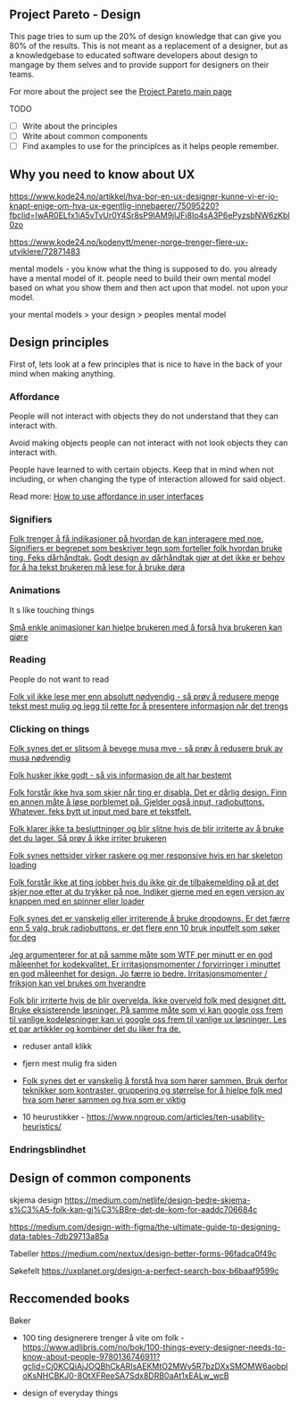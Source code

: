 ## Project Pareto - Design

This page tries to sum up the 20% of design knowledge that can give you 80% of the results. This is not meant as a replacement of a designer, but as a knowledgebase to educated software developers about design to mangage by them selves and to provide support for designers on their teams.

For more about the project see the [Project Pareto main page](./projects/pareto/)

TODO

- [ ] Write about the principles
- [ ] Write about common components
- [ ] Find axamples to use for the principlces as it helps people remember.

## Why you need to know about UX 
https://www.kode24.no/artikkel/hva-bor-en-ux-designer-kunne-vi-er-jo-knapt-enige-om-hva-ux-egentlig-innebaerer/75095220?fbclid=IwAR0ELfx1iA5vTvUr0Y4Sr8sP9IAM9jlJFi8Io4sA3P6ePyzsbNW6zKbl0zo

https://www.kode24.no/kodenytt/mener-norge-trenger-flere-ux-utviklere/72871483


mental models - you know what the thing is supposed to do. you already have a mental model of it. people need to build their own mental model based on what you show them and then act upon that model. not upon your model.

your mental models > your design > peoples mental model

## Design principles

First of, lets look at a few principles that is nice to have in the back of your mind when making anything.


### Affordance

People will not interact with objects they do not understand that they can interact with.

Avoid making objects people can not interact with not look objects they can interact with. 

People have learned to with certain objects. Keep that in mind when not including, or when changing the type of interaction allowed for said object.

Read more: [How to use affordance in user interfaces](https://uxplanet.org/ux-design-glossary-how-to-use-affordances-in-user-interfaces-393c8e9686e4)

### Signifiers

[Folk trenger å få indikasjoner på hvordan de kan interagere med noe. Signifiers er begrepet som beskriver tegn som forteller folk hvordan bruke ting. Feks dårhåndtak.](https://careerfoundry.com/en/blog/ux-design/affordances-signifiers-feedback/) [Godt design av dårhåndtak gjør at det ikke er behov for å ha tekst brukeren må lese for å bruke døra](https://www.istockphoto.com/vector/flat-modern-white-push-and-pull-icon-on-blue-background-gm1264356084-370292678)


### Animations

It s like touching things

[Små enkle animasjoner kan hjelpe brukeren med å forså hva brukeren kan gjøre](https://blogg.bekk.no/animasjoner-som-hjelper-brukeren-9bf930ba9617)

### Reading
People do not want to read

[Folk vil ikke lese mer enn absolutt nødvendig - så prøv å redusere menge tekst mest mulig og legg til rette for å presentere informasjon når det trengs](https://www.joelonsoftware.com/2000/04/26/designing-for-people-who-have-better-things-to-do-with-their-lives/)


### Clicking on things
[Folk synes det er slitsom å bevege musa mye - så prøv å redusere bruk av musa nødvendig](https://www.joelonsoftware.com/2000/04/27/designing-for-people-who-have-better-things-to-do-with-their-lives-part-two/)


[Folk husker ikke godt - så vis informasjon de alt har bestemt](https://www.joelonsoftware.com/2000/05/08/designing-for-people-who-have-better-things-to-do-with-their-lives-part-three/)


[Folk forstår ikke hva som skjer når ting er disabla. Det er dårlig design. Finn en annen måte å løse porblemet på. Gjelder også input, radiobuttons. Whatever. feks bytt ut input med bare et tekstfelt. ](https://uxplanet.org/disabled-buttons-in-user-interface-4dafda3e6fe7)


[Folk klarer ikke ta besluttninger og blir slitne hvis de blir irriterte av å bruke det du lager. Så prøv å ikke irriter brukeren](https://www.interaction-design.org/literature/article/how-to-prevent-negative-emotions-in-the-user-experience-of-your-product)


[Folk synes nettsider virker raskere og mer responsive hvis en har skeleton loading](https://uxdesign.cc/what-you-should-know-about-skeleton-screens-a820c45a571a)


[Folk forstår ikke at ting jobber hvis du ikke gir de tilbakemelding på at det skjer noe etter at du trykker på noe. Indiker gjerne med en egen versjon av knappen med en spinner eller loader](https://uxmovement.medium.com/when-you-need-to-show-a-buttons-loading-state-41fc4d5e3c65)


[Folk synes det er vanskelig eller irriterende å bruke dropdowns. Er det færre enn 5 valg. bruk radiobuttons. er det flere enn 10 bruk inputfelt som søker for deg](https://baymard.com/blog/drop-down-usability)


[Jeg argumenterer for at på samme måte som WTF per minutt er en god måleenhet for kodekvalitet. Er irritasjonsmomenter / forvirringer i minuttet en god måleenhet for design. Jo færre jo bedre. Irritasjonsmomenter / friksjon kan vel brukes om hverandre](http://reviewthecode.blogspot.com/2016/01/wtf-per-minute-actual-measurement-for.html)


[Folk blir irriterte hvis de blir overvelda. Ikke overveld folk med designet ditt. Bruke eksisterende løsninger. På samme måte som vi kan google oss frem til vanlige kodeløsninger kan vi google oss frem til vanlige ux løsninger. Les et par artikkler og kombiner det du liker fra de. ](https://uxplanet.org/5-ways-to-stop-cognitive-overload-from-killing-your-ux-4acbd7ee96d9)

- reduser antall klikk

- fjern mest mulig fra siden

- [Folk synes det er vanskelig å forstå hva som hører sammen. Bruk derfor teknikker som kontraster, gruppering og størrelse for å hjelpe folk med hva som hører sammen og hva som er viktig](https://www.nngroup.com/articles/visual-hierarchy-ux-definition/#:~:text=Summary%3A%20A%20clear%20visual%20hierarchy,contrast%2C%20scale%2C%20and%20grouping.)


- 10 heurustikker - https://www.nngroup.com/articles/ten-usability-heuristics/

### Endringsblindhet

## Design of common components 

skjema design
https://medium.com/netlife/design-bedre-skjema-s%C3%A5-folk-kan-gj%C3%B8re-det-de-kom-for-aaddc706684c

https://medium.com/design-with-figma/the-ultimate-guide-to-designing-data-tables-7db29713a85a

Tabeller
https://medium.com/nextux/design-better-forms-96fadca0f49c

Søkefelt
https://uxplanet.org/design-a-perfect-search-box-b6baaf9599c

## Reccomended books

Bøker
- 100 ting designerere trenger å vite om folk - https://www.adlibris.com/no/bok/100-things-every-designer-needs-to-know-about-people-9780136746911?gclid=Cj0KCQiAjJOQBhCkARIsAEKMtO2MWv5R7bzDXxSMOMW6aobploKsNHCBKJ0-8OtXFReeSA7Sdx8DRB0aAt1xEALw_wcB

- design of everyday things